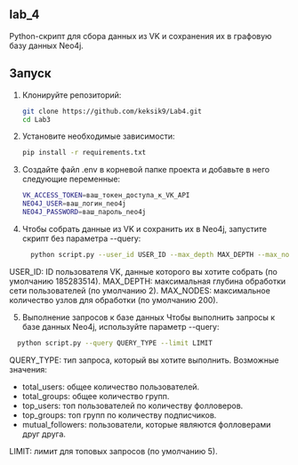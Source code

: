 ## lab_4
Python-скрипт для сбора данных из VK и сохранения их в графовую базу данных Neo4j.

## Запуск

1. Клонируйте репозиторий:
    ```bash
    git clone https://github.com/keksik9/Lab4.git
    cd Lab3
    ```


2. Установите необходимые зависимости:
    ```bash
    pip install -r requirements.txt
    ```


3. Создайте файл .env в корневой папке проекта и добавьте в него следующие переменные:
    ```bash
    VK_ACCESS_TOKEN=ваш_токен_доступа_к_VK_API
    NEO4J_USER=ваш_логин_neo4j
    NEO4J_PASSWORD=ваш_пароль_neo4j

    ```

4. Чтобы собрать данные из VK и сохранить их в Neo4j, запустите скрипт без параметра --query:
    ```bash
      python script.py --user_id USER_ID --max_depth MAX_DEPTH --max_nodes MAX_NODES
    ```
USER_ID: ID пользователя VK, данные которого вы хотите собрать (по умолчанию 185283514).
MAX_DEPTH: максимальная глубина обработки сети пользователей (по умолчанию 2).
MAX_NODES: максимальное количество узлов для обработки (по умолчанию 200).
    

5. Выполнение запросов к базе данных
   Чтобы выполнить запросы к базе данных Neo4j, используйте параметр --query:

 ```bash
   python script.py --query QUERY_TYPE --limit LIMIT
 ```

QUERY_TYPE: тип запроса, который вы хотите выполнить. Возможные значения:
- total_users: общее количество пользователей.
- total_groups: общее количество групп.
- top_users: топ пользователей по количеству фолловеров.
- top_groups: топ групп по количеству подписчиков.
- mutual_followers: пользователи, которые являются фолловерами друг друга.
  
LIMIT: лимит для топовых запросов (по умолчанию 5).


